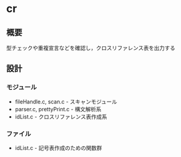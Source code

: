 # cr
## 概要
型チェックや重複宣言などを確認し，クロスリファレンス表を出力する

## 設計
### モジュール
- fileHandle.c, scan.c - スキャンモジュール
- parser.c, prettyPrint.c - 構文解析系
- idList.c - クロスリファレンス表作成系

### ファイル
- idList.c - 記号表作成のための関数群